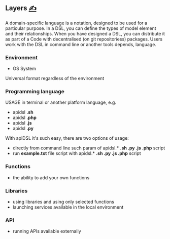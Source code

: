 
## Layers [<span style='font-size:20px;'>&#x270D;</span>](https://github.com/apidsl/www/edit/main/DOCS/LAYERS.md)


A domain-specific language is a notation, designed to be used for a particular purpose.
In a DSL, you can define the types of model element and their relationships.
When you have designed a DSL, you can distribute it as part of a Code with decentralised (on git repositoriess) packages.
Users work with the DSL in command line or another tools depends, language.

### Environment

+ OS System

Universal format regardless of the environment

### Programming language

USAGE in terminal or another platform language, e.g.

+ apidsl **.sh**
+ apidsl **.php**
+ apidsl **.js**
+ apidsl **.py**


With apiDSL it's such easy, there are two options of usage:
+ directly from command line such param of apidsl.*  **.sh .py .js .php** script
+ run **example.txt** file script with apidsl.*  **.sh .py .js .php** script

### Functions

+ the ability to add your own functions


### Libraries

+ using libraries and using only selected functions
+ launching services available in the local environment
 
### API

+ running APIs available externally


